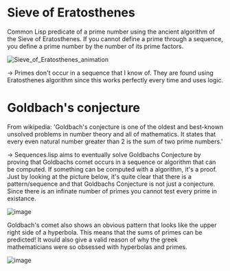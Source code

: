 # Sieve of Eratosthenes

Common Lisp predicate of a prime number using the ancient algorithm of the Sieve of Eratosthenes. 
If you cannot define a prime through a sequence, you define a prime number by the number of its prime factors.

![Sieve_of_Eratosthenes_animation](https://user-images.githubusercontent.com/22084147/228866250-38f952ff-5ef1-4347-b205-f0b673badd70.gif)
 
-> Primes don't occur in a sequence that I know of. They are found using Eratosthenes algorithm since this works perfectly every time and uses logic.

# Goldbach's conjecture

From wikipedia: 'Goldbach's conjecture is one of the oldest and best-known unsolved problems in number theory and all of mathematics. It states that every even natural number greater than 2 is the sum of two prime numbers.'

-> Sequences.lisp aims to eventually solve Goldbachs Conjecture by proving that Goldbachs comet occurs in a sequence or algorithm that can be computed. If something can be computed with a algorithm, it's a proof. Just by looking at the picture below, it's quite clear that there is a pattern/sequence and that Goldbachs Conjecture is not just a conjecture. Since there is an infinate number of primes you cannot test every prime in existance.

![image](https://user-images.githubusercontent.com/22084147/232312777-21793763-1e14-4df0-99d2-76fefc66a906.png)


Goldbach's comet also shows an obvious pattern that looks like the upper right side of a hyperbola. This means that the sums of primes can be predicted! It would also give a valid reason of why the greek mathematicians were so obsessed with hyperbolas and primes.

![image](https://user-images.githubusercontent.com/22084147/232313289-abfe39ab-b15c-4348-a085-53bbc38971cb.png)

